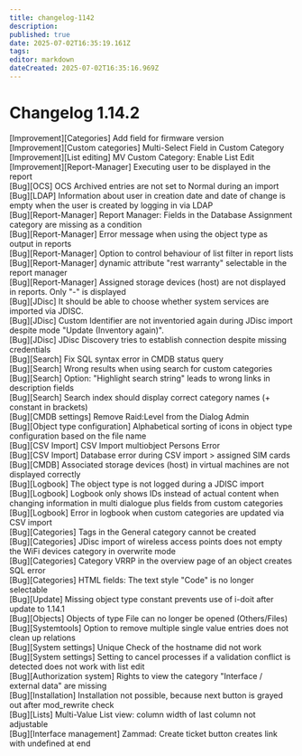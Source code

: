 ```yaml
---
title: changelog-1142
description: 
published: true
date: 2025-07-02T16:35:19.161Z
tags: 
editor: markdown
dateCreated: 2025-07-02T16:35:16.969Z
---
```


# Changelog 1.14.2
<!-- cSpell:disable -->
<!-- markdownlint-disable MD052 -->
[Improvement][Categories] Add field for firmware version<br>
[Improvement][Custom categories] Multi-Select Field in Custom Category<br>
[Improvement][List editing] MV Custom Category: Enable List Edit<br>
[Improvement][Report-Manager] Executing user to be displayed in the report<br>
[Bug][OCS] OCS Archived entries are not set to Normal during an import<br>
[Bug][LDAP] Information about user in creation date and date of change is empty when the user is created by logging in via LDAP<br>
[Bug][Report-Manager] Report Manager: Fields in the Database Assignment category are missing as a condition<br>
[Bug][Report-Manager] Error message when using the object type as output in reports<br>
[Bug][Report-Manager] Option to control behaviour of list filter in report lists<br>
[Bug][Report-Manager] dynamic attribute "rest warranty" selectable in the report manager<br>
[Bug][Report-Manager] Assigned storage devices (host) are not displayed in reports. Only "-" is displayed<br>
[Bug][JDisc] It should be able to choose whether system services are imported via JDISC.<br>
[Bug][JDisc] Custom Identifier are not inventoried again during JDisc import despite mode "Update (Inventory again)".<br>
[Bug][JDisc] JDisc Discovery tries to establish connection despite missing credentials<br>
[Bug][Search] Fix SQL syntax error in CMDB status query<br>
[Bug][Search] Wrong results when using search for custom categories<br>
[Bug][Search] Option: "Highlight search string" leads to wrong links in description fields<br>
[Bug][Search] Search index should display correct category names (+ constant in brackets)<br>
[Bug][CMDB settings] Remove Raid:Level from the Dialog Admin<br>
[Bug][Object type configuration] Alphabetical sorting of icons in object type configuration based on the file name<br>
[Bug][CSV Import] CSV Import multiobject Persons Error<br>
[Bug][CSV Import] Database error during CSV import > assigned SIM cards<br>
[Bug][CMDB] Associated storage devices (host) in virtual machines are not displayed correctly<br>
[Bug][Logbook] The object type is not logged during a JDISC import<br>
[Bug][Logbook] Logbook only shows IDs instead of actual content when changing information in multi dialogue plus fields from custom categories<br>
[Bug][Logbook] Error in logbook when custom categories are updated via CSV import<br>
[Bug][Categories] Tags in the General category cannot be created<br>
[Bug][Categories] JDisc import of wireless access points does not empty the WiFi devices category in overwrite mode<br>
[Bug][Categories] Category VRRP in the overview page of an object creates SQL error<br>
[Bug][Categories] HTML fields: The text style "Code" is no longer selectable<br>
[Bug][Update] Missing object type constant prevents use of i-doit after update to 1.14.1<br>
[Bug][Objects] Objects of type File can no longer be opened (Others/Files)<br>
[Bug][Systemtools] Option to remove multiple single value entries does not clean up relations<br>
[Bug][System settings] Unique Check of the hostname did not work<br>
[Bug][System settings] Setting to cancel processes if a validation conflict is detected does not work with list edit<br>
[Bug][Authorization system] Rights to view the category "Interface / external data" are missing<br>
[Bug][Installation] Installation not possible, because next button is grayed out after mod_rewrite check<br>
[Bug][Lists] Multi-Value List view: column width of last column not adjustable<br>
[Bug][Interface management] Zammad: Create ticket button creates link with undefined at end<br>
